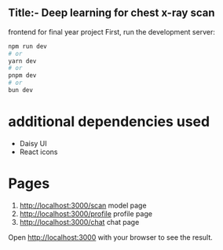 ## Title:- Deep learning for chest x-ray scan

frontend for final year project
First, run the development server:

```bash
npm run dev
# or
yarn dev
# or
pnpm dev
# or
bun dev
```

# additional dependencies used

- Daisy UI
- React icons

# Pages

1. [http://localhost:3000/scan](http://localhost:3000/scan) model page
2. [http://localhost:3000/profile](http://localhost:3000/profile) profile page
3. [http://localhost:3000/chat](http://localhost:3000/chat) chat page

Open [http://localhost:3000](http://localhost:3000) with your browser to see the result.
